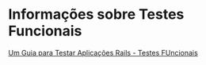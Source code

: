 # Informações sobre Testes Funcionais
[Um Guia para Testar Aplicações Rails - Testes FUncionais](http://guias.rubyonrails.com.br.s3-website-us-east-1.amazonaws.com/testing.html#testes-funcionais-para-os-seus-controllers)
